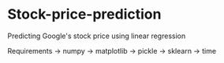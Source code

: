 # Stock-price-prediction
Predicting Google's stock price using linear regression

Requirements
-> numpy
-> matplotlib
-> pickle
-> sklearn
-> time
